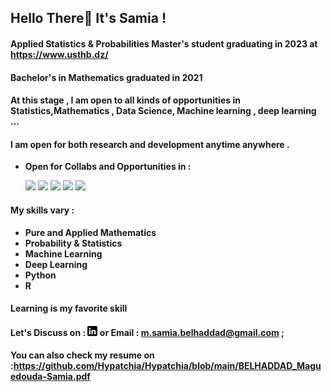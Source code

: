 


## Hello There👋 It's Samia ! 
#### Applied Statistics & Probabilities Master's student graduating in 2023 at  https://www.usthb.dz/
#### Bachelor's in Mathematics graduated in 2021

#### At this stage , I am open to all kinds of opportunities in Statistics,Mathematics , Data Science, Machine learning , deep learning ...
#### I am open for both research and development anytime anywhere .
* **Open for Collabs and Opportunities in :**
  
  ![](https://img.shields.io/badge/DATA-informational?style=flat&logo=<LOGO_NAME>&logoColor=white&color=2bbc8a)
  ![](https://img.shields.io/badge/MACHINELEARNING-informational?style=flat&logo=<LOGO_NAME>&logoColor=white&color=2bbc8a)
  ![](https://img.shields.io/badge/DEEPLEARNING-informational?style=flat&logo=<LOGO_NAME>&logoColor=white&color=2bbc8a)
  ![](https://img.shields.io/badge/PROBABILITIES&STATISTICS-informational?style=flat&logo=<LOGO_NAME>&logoColor=white&color=2bbc8a)
  ![](https://img.shields.io/badge/APPLIEDMATHEMATICS-informational?style=flat&logo=<LOGO_NAME>&logoColor=white&color=2bbc8a)



#### My skills vary :
* **Pure and Applied Mathematics**
* **Probability & Statistics**
* **Machine Learning**
* **Deep Learning**
* **Python**
* **R**
#### Learning is my favorite skill 
#### Let's Discuss on : [![LinkedIn][2.2]][1]  or Email : m.samia.belhaddad@gmail.com ; 
#### You can also check my resume on :https://github.com/Hypatchia/Hypatchia/blob/main/BELHADDAD_Maguedouda-Samia.pdf
 
[2.2]: https://github.com/Hypatchia/Hypatchia/blob/main/Profile/linkedin-3-16.png
[1]: https://www.linkedin.com/in/samiabelhaddad/


